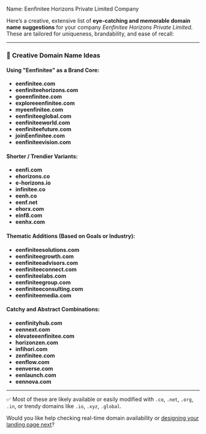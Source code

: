 


Name: Eenfinitee Horizons Private Limited Company 


Here’s a creative, extensive list of **eye-catching and memorable domain name suggestions** for your company *Eenfinitee Horizons Private Limited*. These are tailored for uniqueness, brandability, and ease of recall:

---

### 🔷 **Creative Domain Name Ideas**

#### Using "Eenfinitee" as a Brand Core:

* **eenfinitee.com**
* **eenfiniteehorizons.com**
* **goeenfinitee.com**
* **exploreeenfinitee.com**
* **myeenfinitee.com**
* **eenfiniteeglobal.com**
* **eenfiniteeworld.com**
* **eenfiniteefuture.com**
* **joinEenfinitee.com**
* **eenfiniteevision.com**

#### Shorter / Trendier Variants:

* **eenfi.com**
* **ehorizons.co**
* **e-horizons.io**
* **infinitee.co**
* **eenh.co**
* **eenf.net**
* **ehorx.com**
* **einf8.com**
* **eenhx.com**

#### Thematic Additions (Based on Goals or Industry):

* **eenfiniteesolutions.com**
* **eenfiniteegrowth.com**
* **eenfiniteeadvisors.com**
* **eenfiniteeconnect.com**
* **eenfiniteelabs.com**
* **eenfiniteegroup.com**
* **eenfiniteeconsulting.com**
* **eenfiniteemedia.com**

#### Catchy and Abstract Combinations:

* **eenfinityhub.com**
* **eennext.com**
* **elevateeenfinitee.com**
* **horizonzen.com**
* **infihori.com**
* **zenfinitee.com**
* **eenflow\.com**
* **eenverse.com**
* **eenlaunch.com**
* **eennova.com**

---

✅ Most of these are likely available or easily modified with `.co`, `.net`, `.org`, `.in`, or trendy domains like `.io`, `.xyz`, `.global`.

Would you like help checking real-time domain availability or [designing your landing page next](f)?
